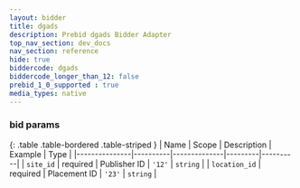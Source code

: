 ```yaml
---
layout: bidder
title: dgads
description: Prebid dgads Bidder Adapter
top_nav_section: dev_docs
nav_section: reference
hide: true
biddercode: dgads
biddercode_longer_than_12: false
prebid_1_0_supported : true
media_types: native
---
```



### bid params

{: .table .table-bordered .table-striped }
| Name          | Scope    | Description  | Example | Type     |
|---------------|----------|--------------|---------|----------|
| `site_id`     | required | Publisher ID | `'12'`  | `string` |
| `location_id` | required | Placement ID | `'23'`  | `string` |
